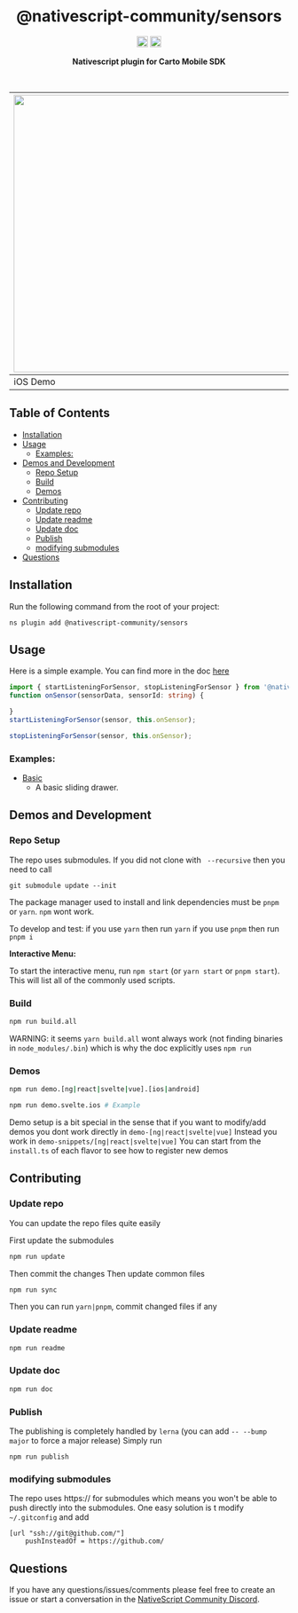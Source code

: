 <!-- ⚠️ This README has been generated from the file(s) "blueprint.md" ⚠️-->
<!--  !!!!!!!!!!!!!!!!!!!!!!!!!!!!!!!!!!!!!!!!!!!!!!!!!!!!!!!!!!!!!!!
      !!!!!!!!!!!!!!!!!!!!!!!!!!!!!!!!!!!!!!!!!!!!!!!!!!!!!!!!!!!!!!!
      !!!!!!!!!!!!!!!!!!!!!!!!!!!!!!!!!!!!!!!!!!!!!!!!!!!!!!!!!!!!!!!
      !!!!!!!!!!!!!!!!!!!!!!!!!!!!!!!!!!!!!!!!!!!!!!!!!!!!!!!!!!!!!!!
      !!!!!!!!!!!!!!!!!!!!!!!!!!!!!!!!!!!!!!!!!!!!!!!!!!!!!!!!!!!!!!!
      !!!!!!!!!!!!!!!!!!!!!!!!!!!!!!!!!!!!!!!!!!!!!!!!!!!!!!!!!!!!!!!
      !!!!!!!!!!!!!!!!!!!!!!!!!!!!!!!!!!!!!!!!!!!!!!!!!!!!!!!!!!!!!!!
      !!!!!!!!!!!!!!!!!!!!!!!!!!!!!!!!!!!!!!!!!!!!!!!!!!!!!!!!!!!!!!!
      !!!!!!!!!!!!!!!!!!!!!!!!!!!!!!!!!!!!!!!!!!!!!!!!!!!!!!!!!!!!!!!
      DO NOT EDIT THIS READEME DIRECTLY! Edit "bluesprint.md" instead.
      !!!!!!!!!!!!!!!!!!!!!!!!!!!!!!!!!!!!!!!!!!!!!!!!!!!!!!!!!!!!!!!
      !!!!!!!!!!!!!!!!!!!!!!!!!!!!!!!!!!!!!!!!!!!!!!!!!!!!!!!!!!!!!!!
      !!!!!!!!!!!!!!!!!!!!!!!!!!!!!!!!!!!!!!!!!!!!!!!!!!!!!!!!!!!!!!!
      !!!!!!!!!!!!!!!!!!!!!!!!!!!!!!!!!!!!!!!!!!!!!!!!!!!!!!!!!!!!!!!
      !!!!!!!!!!!!!!!!!!!!!!!!!!!!!!!!!!!!!!!!!!!!!!!!!!!!!!!!!!!!!!!
      !!!!!!!!!!!!!!!!!!!!!!!!!!!!!!!!!!!!!!!!!!!!!!!!!!!!!!!!!!!!!!!
      !!!!!!!!!!!!!!!!!!!!!!!!!!!!!!!!!!!!!!!!!!!!!!!!!!!!!!!!!!!!!!!
      !!!!!!!!!!!!!!!!!!!!!!!!!!!!!!!!!!!!!!!!!!!!!!!!!!!!!!!!!!!!!!!
      !!!!!!!!!!!!!!!!!!!!!!!!!!!!!!!!!!!!!!!!!!!!!!!!!!!!!!!!!!!!!!! -->
<h1 align="center">@nativescript-community/sensors</h1>
<p align="center">
		<a href="https://npmcharts.com/compare/@nativescript-community/sensors?minimal=true"><img alt="Downloads per month" src="https://img.shields.io/npm/dm/@nativescript-community/sensors.svg" height="20"/></a>
<a href="https://www.npmjs.com/package/@nativescript-community/sensors"><img alt="NPM Version" src="https://img.shields.io/npm/v/@nativescript-community/sensors.svg" height="20"/></a>
	</p>

<p align="center">
  <b>Nativescript plugin for Carto Mobile SDK</b></br>
  <sub><sub>
</p>

<br />


| <img src="https://raw.githubusercontent.com/nativescript-community/gps/master/images/demo-ios.gif" height="500" /> | <img src="https://raw.githubusercontent.com/nativescript-community/gps/master/images/demo-android.gif" height="500" /> |
| --- | ----------- |
| iOS Demo | Android Demo |


[](#table-of-contents)

## Table of Contents

* [Installation](#installation)
* [Usage](#usage)
	* [Examples:](#examples)
* [Demos and Development](#demos-and-development)
	* [Repo Setup](#repo-setup)
	* [Build](#build)
	* [Demos](#demos)
* [Contributing](#contributing)
	* [Update repo ](#update-repo-)
	* [Update readme ](#update-readme-)
	* [Update doc ](#update-doc-)
	* [Publish](#publish)
	* [modifying submodules](#modifying-submodules)
* [Questions](#questions)


[](#installation)

## Installation
Run the following command from the root of your project:

`ns plugin add @nativescript-community/sensors`


[](#usage)

## Usage

Here is a simple example. You can find more in the doc [here](https://nativescript-community.github.io/sensors)

```typescript
import { startListeningForSensor, stopListeningForSensor } from '@nativescript-community/sensors';
function onSensor(sensorData, sensorId: string) {

}
startListeningForSensor(sensor, this.onSensor);

stopListeningForSensor(sensor, this.onSensor);
```

### Examples:

- [Basic](demo-snippets/vue/Basic.vue)
  - A basic sliding drawer.

[](#demos-and-development)

## Demos and Development


### Repo Setup

The repo uses submodules. If you did not clone with ` --recursive` then you need to call
```
git submodule update --init
```

The package manager used to install and link dependencies must be `pnpm` or `yarn`. `npm` wont work.

To develop and test:
if you use `yarn` then run `yarn`
if you use `pnpm` then run `pnpm i`

**Interactive Menu:**

To start the interactive menu, run `npm start` (or `yarn start` or `pnpm start`). This will list all of the commonly used scripts.

### Build

```bash
npm run build.all
```
WARNING: it seems `yarn build.all` wont always work (not finding binaries in `node_modules/.bin`) which is why the doc explicitly uses `npm run`

### Demos

```bash
npm run demo.[ng|react|svelte|vue].[ios|android]

npm run demo.svelte.ios # Example
```

Demo setup is a bit special in the sense that if you want to modify/add demos you dont work directly in `demo-[ng|react|svelte|vue]`
Instead you work in `demo-snippets/[ng|react|svelte|vue]`
You can start from the `install.ts` of each flavor to see how to register new demos 


[](#contributing)

## Contributing

### Update repo 

You can update the repo files quite easily

First update the submodules

```bash
npm run update
```

Then commit the changes
Then update common files

```bash
npm run sync
```
Then you can run `yarn|pnpm`, commit changed files if any

### Update readme 
```bash
npm run readme
```

### Update doc 
```bash
npm run doc
```

### Publish

The publishing is completely handled by `lerna` (you can add `-- --bump major` to force a major release)
Simply run 
```shell
npm run publish
```

### modifying submodules

The repo uses https:// for submodules which means you won't be able to push directly into the submodules.
One easy solution is t modify `~/.gitconfig` and add
```
[url "ssh://git@github.com/"]
	pushInsteadOf = https://github.com/
```


[](#questions)

## Questions

If you have any questions/issues/comments please feel free to create an issue or start a conversation in the [NativeScript Community Discord](https://nativescript.org/discord).